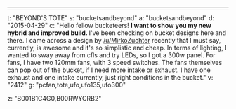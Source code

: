 ---
t: "BEYOND'S TOTE"
s: "bucketsandbeyond"
a: "bucketsandbeyond"
d: "2015-04-29"
c: "Hello fellow bucketeers! <strong>I want to show you my new hybrid and improved build. </strong>I've been checking on bucket designs here and there. I came across a design by <a href='/u/ZuchterTote'>/u/MirkoZuchter</a> recently that I must say, currently, is awesome and it's so simplistic and cheap. In terms of lighting, I wanted to sway away from cfls and try LEDs, so I got a 300w panel. For fans, I have two 120mm fans, with 3 speed switches. The fans themselves can pop out of the bucket, if I need more intake or exhaust. I have one exhaust and one intake currently, just right conditions in the bucket."
v: "2412"
g: "pcfan,tote,ufo,ufo135,ufo300"

z: "B001B1C4G0,B00RWYCRB2"
